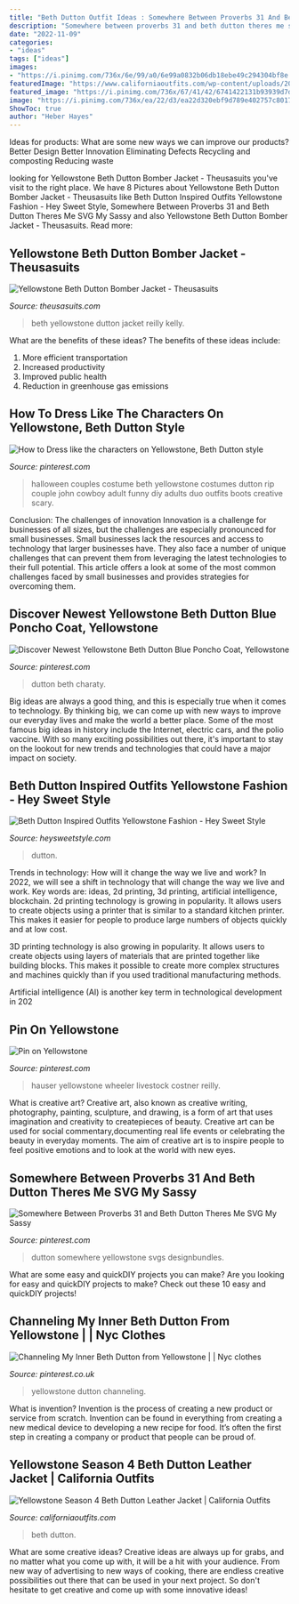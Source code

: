 ```yaml
---
title: "Beth Dutton Outfit Ideas : Somewhere Between Proverbs 31 And Beth Dutton Theres Me Svg My Sassy"
description: "Somewhere between proverbs 31 and beth dutton theres me svg my sassy"
date: "2022-11-09"
categories:
- "ideas"
tags: ["ideas"]
images:
- "https://i.pinimg.com/736x/6e/99/a0/6e99a0832b06db18ebe49c294304bf8e.jpg"
featuredImage: "https://www.californiaoutfits.com/wp-content/uploads/2021/11/Yellowstone-season-4-Beth-Dutton-Leather-Jacket-400x500.jpg"
featured_image: "https://i.pinimg.com/736x/67/41/42/6741422131b93939d7d9e5338f796d3c.jpg"
image: "https://i.pinimg.com/736x/ea/22/d3/ea22d320ebf9d789e402757c8017558a.jpg"
ShowToc: true
author: "Heber Hayes"
---
```



Ideas for products: What are some new ways we can improve our products?
Better Design
Better Innovation
Eliminating Defects
Recycling and composting
Reducing waste

	

		
looking for Yellowstone Beth Dutton Bomber Jacket - Theusasuits you've visit to the right place. We have 8 Pictures about Yellowstone Beth Dutton Bomber Jacket - Theusasuits like Beth Dutton Inspired Outfits Yellowstone Fashion - Hey Sweet Style, Somewhere Between Proverbs 31 and Beth Dutton Theres Me SVG My Sassy and also Yellowstone Beth Dutton Bomber Jacket - Theusasuits. Read more:
		
    
## Yellowstone Beth Dutton Bomber Jacket - Theusasuits

<img loading=lazy src="https://www.theusasuits.com/wp-content/uploads/2021/03/Kelly-Reilly-Yellowstone-Beth-Dutton-Jacket-With-Hood.jpg" onerror="this.onerror=null;this.src='https://tse4.mm.bing.net/th?id=OIP.m1j1kITTvoQ6aIx1DUUL0AHaJQ&amp;pid=15.1';" alt="Yellowstone Beth Dutton Bomber Jacket - Theusasuits">

_Source: theusasuits.com_

>beth yellowstone dutton jacket reilly kelly. 

	

What are the benefits of these ideas?
The benefits of these ideas include: 
1. More efficient transportation 
2. Increased productivity 
3. Improved public health 
4. Reduction in greenhouse gas emissions 

    
## How To Dress Like The Characters On Yellowstone, Beth Dutton Style

<img loading=lazy src="https://i.pinimg.com/236x/12/ae/e6/12aee6713712461d6a23e201dd5719c8.jpg?nii=t" onerror="this.onerror=null;this.src='https://tse4.mm.bing.net/th?id=OIP.JX7PK21SFfzgWC-1ygbnXgAAAA&amp;pid=15.1';" alt="How to Dress like the characters on Yellowstone, Beth Dutton style">

_Source: pinterest.com_

>halloween couples costume beth yellowstone costumes dutton rip couple john cowboy adult funny diy adults duo outfits boots creative scary. 

	

Conclusion: The challenges of innovation
Innovation is a challenge for businesses of all sizes, but the challenges are especially pronounced for small businesses. Small businesses lack the resources and access to technology that larger businesses have. They also face a number of unique challenges that can prevent them from leveraging the latest technologies to their full potential. This article offers a look at some of the most common challenges faced by small businesses and provides strategies for overcoming them.

    
## Discover Newest Yellowstone Beth Dutton Blue Poncho Coat, Yellowstone

<img loading=lazy src="https://i.pinimg.com/736x/6e/99/a0/6e99a0832b06db18ebe49c294304bf8e.jpg" onerror="this.onerror=null;this.src='https://tse1.mm.bing.net/th?id=OIP.Gzze7903PQ0FGUTQBVbitQAAAA&amp;pid=15.1';" alt="Discover Newest Yellowstone Beth Dutton Blue Poncho Coat, Yellowstone">

_Source: pinterest.com_

>dutton beth charaty. 

	

Big ideas are always a good thing, and this is especially true when it comes to technology. By thinking big, we can come up with new ways to improve our everyday lives and make the world a better place. Some of the most famous big ideas in history include the Internet, electric cars, and the polio vaccine. With so many exciting possibilities out there, it's important to stay on the lookout for new trends and technologies that could have a major impact on society.

    
## Beth Dutton Inspired Outfits Yellowstone Fashion - Hey Sweet Style

<img loading=lazy src="https://www.heysweetstyle.com/wp-content/uploads/2021/01/Beth-Dutton-Inspired-Outfits-13-768x1152.png" onerror="this.onerror=null;this.src='https://tse1.mm.bing.net/th?id=OIP.vHVzFV5UvcT7ANRHlF962wHaLH&amp;pid=15.1';" alt="Beth Dutton Inspired Outfits Yellowstone Fashion - Hey Sweet Style">

_Source: heysweetstyle.com_

>dutton. 

	

Trends in technology: How will it change the way we live and work?
In 2022, we will see a shift in technology that will change the way we live and work. Key words are: ideas, 2d printing, 3d printing, artificial intelligence, blockchain. 
2d printing technology is growing in popularity. It allows users to create objects using a printer that is similar to a standard kitchen printer. This makes it easier for people to produce large numbers of objects quickly and at low cost. 

3D printing technology is also growing in popularity. It allows users to create objects using layers of materials that are printed together like building blocks. This makes it possible to create more complex structures and machines quickly than if you used traditional manufacturing methods. 

Artificial intelligence (AI) is another key term in technological development in 202
    
## Pin On Yellowstone

<img loading=lazy src="https://i.pinimg.com/736x/d3/cb/1d/d3cb1dd9c5ade9aad8c9266e305df272.jpg" onerror="this.onerror=null;this.src='https://tse3.mm.bing.net/th?id=OIP.jTpkUKro89xeN36deMxszwHaE8&amp;pid=15.1';" alt="Pin on Yellowstone">

_Source: pinterest.com_

>hauser yellowstone wheeler livestock costner reilly. 

	

What is creative art?
Creative art, also known as creative writing, photography, painting, sculpture, and drawing, is a form of art that uses imagination and creativity to createpieces of beauty. Creative art can be used for social commentary,documenting real life events or celebrating the beauty in everyday moments. The aim of creative art is to inspire people to feel positive emotions and to look at the world with new eyes.

    
## Somewhere Between Proverbs 31 And Beth Dutton Theres Me SVG My Sassy

<img loading=lazy src="https://i.pinimg.com/736x/67/41/42/6741422131b93939d7d9e5338f796d3c.jpg" onerror="this.onerror=null;this.src='https://tse2.mm.bing.net/th?id=OIP.bC3r_lkDLcr_gqkJ50mr0gHaE8&amp;pid=15.1';" alt="Somewhere Between Proverbs 31 and Beth Dutton Theres Me SVG My Sassy">

_Source: pinterest.com_

>dutton somewhere yellowstone svgs designbundles. 

	

What are some easy and quickDIY projects you can make?
Are you looking for easy and quickDIY projects to make? Check out these 10 easy and quickDIY projects!

    
## Channeling My Inner Beth Dutton From Yellowstone | | Nyc Clothes

<img loading=lazy src="https://i.pinimg.com/736x/ea/22/d3/ea22d320ebf9d789e402757c8017558a.jpg" onerror="this.onerror=null;this.src='https://tse4.mm.bing.net/th?id=OIP.njRVwgl2fWDMAl0KOPuaKgHaLH&amp;pid=15.1';" alt="Channeling My Inner Beth Dutton from Yellowstone | | Nyc clothes">

_Source: pinterest.co.uk_

>yellowstone dutton channeling. 

	

What is invention?
Invention is the process of creating a new product or service from scratch. Invention can be found in everything from creating a new medical device to developing a new recipe for food. It’s often the first step in creating a company or product that people can be proud of.

    
## Yellowstone Season 4 Beth Dutton Leather Jacket | California Outfits

<img loading=lazy src="https://www.californiaoutfits.com/wp-content/uploads/2021/11/Yellowstone-season-4-Beth-Dutton-Leather-Jacket-400x500.jpg" onerror="this.onerror=null;this.src='https://tse1.mm.bing.net/th?id=OIP.afBx_PVDAw1kuiA2wVApZgAAAA&amp;pid=15.1';" alt="Yellowstone Season 4 Beth Dutton Leather Jacket | California Outfits">

_Source: californiaoutfits.com_

>beth dutton. 

	

What are some creative ideas?
Creative ideas are always up for grabs, and no matter what you come up with, it will be a hit with your audience. From new way of advertising to new ways of cooking, there are endless creative possibilities out there that can be used in your next project. So don't hesitate to get creative and come up with some innovative ideas!

